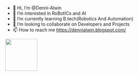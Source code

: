 - 👋 Hi, I’m @Denni-Alwin
- 👀 I’m interested in RoBotICs and AI
- 🌱 I’m currently learning B.tech(Robotics And Automation)
- 💞️ I’m looking to collaborate on Developers and Projects
- 📫 How to reach me https://dennialwin.blogspot.com/

<img src="https://media.giphy.com/media/MCRQ0Nkn4KfeQDdM7N/giphy.gif" width="100">
